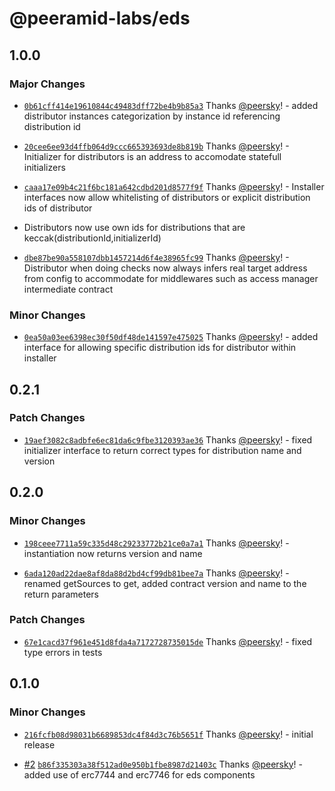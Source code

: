 # @peeramid-labs/eds

## 1.0.0

### Major Changes

- [`0b61cff414e19610844c49483dff72be4b9b85a3`](https://github.com/peeramid-labs/eds/commit/0b61cff414e19610844c49483dff72be4b9b85a3) Thanks [@peersky](https://github.com/peersky)! - added distributor instances categorization by instance id referencing distribution id

- [`20cee6ee93d4ffb064d9ccc665393693de8b819b`](https://github.com/peeramid-labs/eds/commit/20cee6ee93d4ffb064d9ccc665393693de8b819b) Thanks [@peersky](https://github.com/peersky)! - Initializer for distributors is an address to accomodate statefull initializers

- [`caaa17e09b4c21f6bc181a642cdbd201d8577f9f`](https://github.com/peeramid-labs/eds/commit/caaa17e09b4c21f6bc181a642cdbd201d8577f9f) Thanks [@peersky](https://github.com/peersky)! - Installer interfaces now allow whitelisting of distributors or explicit distribution ids of distributor

- Distributors now use own ids for distributions that are keccak(distributionId,initializerId)

- [`dbe87be90a558107dbb1457214d6f4e38965fc99`](https://github.com/peeramid-labs/eds/commit/dbe87be90a558107dbb1457214d6f4e38965fc99) Thanks [@peersky](https://github.com/peersky)! - Distributor when doing checks now always infers real target address from config to accommodate for middlewares such as access manager intermediate contract

### Minor Changes

- [`0ea50a03ee6398ec30f50df48de141597e475025`](https://github.com/peeramid-labs/eds/commit/0ea50a03ee6398ec30f50df48de141597e475025) Thanks [@peersky](https://github.com/peersky)! - added interface for allowing specific distribution ids for distributor within installer

## 0.2.1

### Patch Changes

- [`19aef3082c8adbfe6ec81da6c9fbe3120393ae36`](https://github.com/peeramid-labs/eds/commit/19aef3082c8adbfe6ec81da6c9fbe3120393ae36) Thanks [@peersky](https://github.com/peersky)! - fixed initializer interface to return correct types for distribution name and version

## 0.2.0

### Minor Changes

- [`198ceee7711a59c335d48c29233772b21ce0a7a1`](https://github.com/peeramid-labs/eds/commit/198ceee7711a59c335d48c29233772b21ce0a7a1) Thanks [@peersky](https://github.com/peersky)! - instantiation now returns version and name

- [`6ada120ad22dae8af8da88d2bd4cf99db81bee7a`](https://github.com/peeramid-labs/eds/commit/6ada120ad22dae8af8da88d2bd4cf99db81bee7a) Thanks [@peersky](https://github.com/peersky)! - renamed getSources to get, added contract version and name to the return parameters

### Patch Changes

- [`67e1cacd37f961e451d8fda4a7172728735015de`](https://github.com/peeramid-labs/eds/commit/67e1cacd37f961e451d8fda4a7172728735015de) Thanks [@peersky](https://github.com/peersky)! - fixed type errors in tests

## 0.1.0

### Minor Changes

- [`216fcfb08d98031b6689853dc4f84d3c76b5651f`](https://github.com/peeramid-labs/eds/commit/216fcfb08d98031b6689853dc4f84d3c76b5651f) Thanks [@peersky](https://github.com/peersky)! - initial release

- [#2](https://github.com/peeramid-labs/eds/pull/2) [`b86f335303a38f512ad0e950b1fbe8987d21403c`](https://github.com/peeramid-labs/eds/commit/b86f335303a38f512ad0e950b1fbe8987d21403c) Thanks [@peersky](https://github.com/peersky)! - added use of erc7744 and erc7746 for eds components

